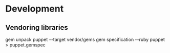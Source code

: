 # Development

## Vendoring libraries
gem unpack puppet -​-target vendor/gems 
gem specification --ruby puppet > puppet.gemspec
